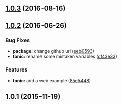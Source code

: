 <a name="1.0.3"></a>
## [1.0.3](https://github.com/mljs/naive-bayes/compare/v1.0.2...v1.0.3) (2016-08-16)



<a name="1.0.2"></a>
## [1.0.2](https://github.com/mljs/naive-bayes/compare/v1.0.1...v1.0.2) (2016-06-26)


### Bug Fixes

* **package:** change github url ([eeb0593](https://github.com/mljs/naive-bayes/commit/eeb0593))
* **tonic:** rename some mistaken variables ([df43e33](https://github.com/mljs/naive-bayes/commit/df43e33))


### Features

* **tonic:** add a web example ([85e5448](https://github.com/mljs/naive-bayes/commit/85e5448))



<a name="1.0.1"></a>
## 1.0.1 (2015-11-19)



